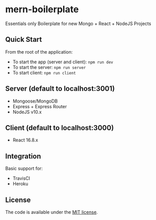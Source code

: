 # mern-boilerplate
Essentials only Boilerplate for new Mongo + React + NodeJS Projects

## Quick Start
From the root of the application:
- To start the app (server and client): `npm run dev`
- To start the server: `npm run server`
- To start client: `npm run client`

## Server (default to localhost:3001)
- Mongoose/MongoDB
- Express + Express Router
- NodeJS v10.x

## Client (default to localhost:3000)
- React 16.8.x

## Integration
Basic support for:
- TravisCI 
- Heroku

## License
The code is available under the [MIT license](https://github.com/h5bp/html5-boilerplate/blob/master/LICENSE.txt).